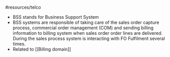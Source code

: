 #resources/telco 

* BSS stands for Business Support System
* BSS systems are responsible of taking care of the sales order capture process, commercial order management (COM) and sending billing information to billing system when sales order order lines are delivered. During the sales process system is interacting with FO Fulfilment several times.
* Related to [[Billing domain]]